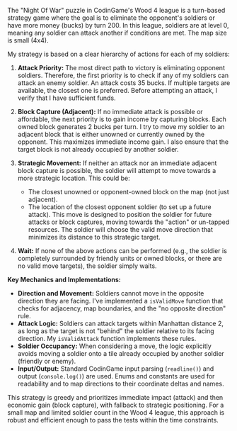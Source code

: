 The "Night Of War" puzzle in CodinGame's Wood 4 league is a turn-based strategy game where the goal is to eliminate the opponent's soldiers or have more money (bucks) by turn 200. In this league, soldiers are at level 0, meaning any soldier can attack another if conditions are met. The map size is small (4x4).

My strategy is based on a clear hierarchy of actions for each of my soldiers:

1.  **Attack Priority:** The most direct path to victory is eliminating opponent soldiers. Therefore, the first priority is to check if any of my soldiers can attack an enemy soldier. An attack costs 35 bucks. If multiple targets are available, the closest one is preferred. Before attempting an attack, I verify that I have sufficient funds.

2.  **Block Capture (Adjacent):** If no immediate attack is possible or affordable, the next priority is to gain income by capturing blocks. Each owned block generates 2 bucks per turn. I try to move my soldier to an adjacent block that is either unowned or currently owned by the opponent. This maximizes immediate income gain. I also ensure that the target block is not already occupied by another soldier.

3.  **Strategic Movement:** If neither an attack nor an immediate adjacent block capture is possible, the soldier will attempt to move towards a more strategic location. This could be:
    *   The closest unowned or opponent-owned block on the map (not just adjacent).
    *   The location of the closest opponent soldier (to set up a future attack).
    This move is designed to position the soldier for future attacks or block captures, moving towards the "action" or un-tapped resources. The soldier will choose the valid move direction that minimizes its distance to this strategic target.

4.  **Wait:** If none of the above actions can be performed (e.g., the soldier is completely surrounded by friendly units or owned blocks, or there are no valid move targets), the soldier simply waits.

**Key Mechanics and Implementations:**

*   **Direction and Movement:** Soldiers cannot move in the opposite direction they are facing. I've implemented a `isValidMove` function that checks for adjacency, map boundaries, and the "no opposite direction" rule.
*   **Attack Logic:** Soldiers can attack targets within Manhattan distance 2, as long as the target is not "behind" the soldier relative to its facing direction. My `isValidAttack` function implements these rules.
*   **Soldier Occupancy:** When considering a move, the logic explicitly avoids moving a soldier onto a tile already occupied by another soldier (friendly or enemy).
*   **Input/Output:** Standard CodinGame input parsing (`readline()`) and output (`console.log()`) are used. Enums and constants are used for readability and to map directions to their coordinate deltas and names.

This strategy is greedy and prioritizes immediate impact (attack) and then economic gain (block capture), with fallback to strategic positioning. For a small map and limited soldier count in the Wood 4 league, this approach is robust and efficient enough to pass the tests within the time constraints.